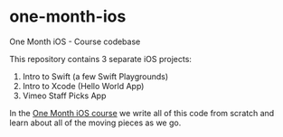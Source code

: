 # one-month-ios
One Month iOS - Course codebase

This repository contains 3 separate iOS projects:

1. Intro to Swift (a few Swift Playgrounds)
2. Intro to Xcode (Hello World App)
3. Vimeo Staff Picks App

In the [One Month iOS course](https://onemonth.com/courses/ios) we write all of this code from scratch and learn about all of the moving pieces as we go. 

